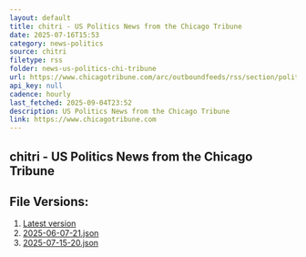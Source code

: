 ```yaml
---
layout: default
title: chitri - US Politics News from the Chicago Tribune
date: 2025-07-16T15:53
category: news-politics
source: chitri
filetype: rss
folder: news-us-politics-chi-tribune
url: https://www.chicagotribune.com/arc/outboundfeeds/rss/section/politics/&sort=display_date:desc/
api_key: null
cadence: hourly
last_fetched: 2025-09-04T23:52
description: US Politics News from the Chicago Tribune
link: https://www.chicagotribune.com
---
```


## chitri - US Politics News from the Chicago Tribune

<div id="data-chart"></div>
<div id="data-table"></div>
<script>
document.addEventListener('DOMContentLoaded', function(){
  document.getElementById('data-table').textContent = 'This source isn't supported for tables yet.';
});
</script>

## File Versions:
1. [Latest version](./latest.json)
2. [2025-06-07-21.json](./2025-06-07-21.json)
3. [2025-07-15-20.json](./2025-07-15-20.json)
